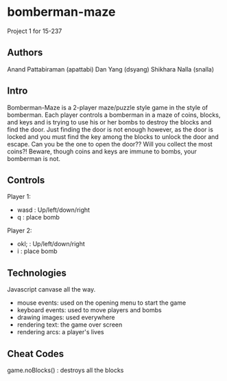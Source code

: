 bomberman-maze
==============

Project 1 for 15-237

Authors
-------
Anand Pattabiraman (apattabi)
Dan Yang (dsyang)
Shikhara Nalla (snalla)


Intro
-----

Bomberman-Maze is a 2-player maze/puzzle style game in the style of bomberman.
Each player controls a bomberman in a maze of coins, blocks, and keys and is trying to use his or her bombs to destroy the blocks and find the door.
Just finding the door is not enough however, as the door is locked and you must find the key among the blocks to unlock the door and escape.
Can you be the one to open the door?? Will you collect the most coins?! Beware, though coins and keys are immune to bombs, your bomberman is not.

Controls
--------

Player 1:
 - wasd : Up/left/down/right
 - q : place bomb

Player 2:
 - okl; : Up/left/down/right
 - i : place bomb


Technologies
------------
Javascript canvase all the way.
 - mouse events: used on the opening menu to start the game
 - keyboard events: used to move players and bombs
 - drawing images: used everywhere
 - rendering text: the game over screen
 - rendering arcs: a player's lives

Cheat Codes
-----------
game.noBlocks() : destroys all the blocks
